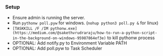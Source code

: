 ### Setup
- Ensure admin is running the server.
- Run `pythonw poll.pyw` for windows. (`nohup python3 poll.py &` for linux)
- `[TASKKILL /F /IM pythonw.exe](https://medium.com/@sakethvrudraraju/how-to-run-a-python-script-in-the-background-on-windows-95987864ef3e)` to kill pythonw process
- OPTIONAL: Add notify.py to Environment Variable PATH
- OPTIONAL: Add poll.pyw to Task Scheduler
